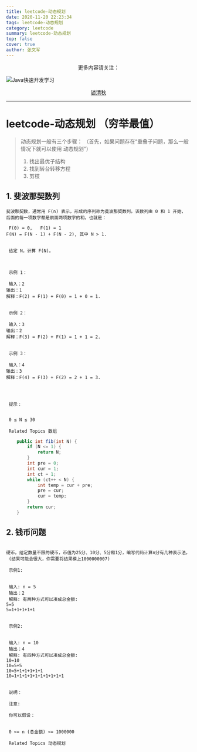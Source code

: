 ```yaml
---
title: leetcode-动态规划
date: 2020-11-20 22:23:34
tags: leetcode-动态规划
category: leetcode
summary: leetcode-动态规划
top: false
cover: true
author: 张文军
---
```

<center>更多内容请关注：</center>

![Java快速开发学习](https://zhangwenjun-1258908231.cos.ap-nanjing.myqcloud.com/njauit/1586869254.png)

<center><a href="https://wjhub.gitee.io">锁清秋</a></center>

----

# leetcode-动态规划 （穷举最值）

> 动态规划一般有三个步骤：
> （首先，如果问题存在“重叠子问题，那么一般情况下就可以使用 动态规划”）
> 
> 1. 找出最优子结构
> 2. 找到转台转移方程
> 3. 剪枝

## 1. 斐波那契数列

```text
斐波那契数，通常用 F(n) 表示，形成的序列称为斐波那契数列。该数列由 0 和 1 开始，
后面的每一项数字都是前面两项数字的和。也就是：

 F(0) = 0,   F(1) = 1
F(N) = F(N - 1) + F(N - 2), 其中 N > 1.


 给定 N，计算 F(N)。



 示例 1：

 输入：2
输出：1
解释：F(2) = F(1) + F(0) = 1 + 0 = 1.


 示例 2：

 输入：3
输出：2
解释：F(3) = F(2) + F(1) = 1 + 1 = 2.


 示例 3：

 输入：4
输出：3
解释：F(4) = F(3) + F(2) = 2 + 1 = 3.




 提示：


 0 ≤ N ≤ 30

 Related Topics 数组

```

```java 
	public int fib(int N) {
		if (N <= 1) {
			return N;
		}
		int pre = 0;
		int cur = 1;
		int ct = 1;
		while (ct++ < N) {
			int temp = cur + pre;
			pre = cur;
			cur = temp;
		}
		return cur;
	}

```


## 2. 钱币问题

```text

硬币。给定数量不限的硬币，币值为25分、10分、5分和1分，编写代码计算n分有几种表示法。
 (结果可能会很大，你需要将结果模上1000000007)

 示例1:


 输入: n = 5
 输出：2
 解释: 有两种方式可以凑成总金额:
5=5
5=1+1+1+1+1


 示例2:


 输入: n = 10
 输出：4
 解释: 有四种方式可以凑成总金额:
10=10
10=5+5
10=5+1+1+1+1+1
10=1+1+1+1+1+1+1+1+1+1


 说明：

 注意:

 你可以假设：


 0 <= n (总金额) <= 1000000

 Related Topics 动态规划
 
 ```
 
```java


```


